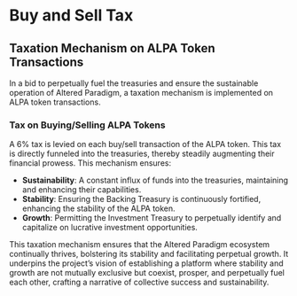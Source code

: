 # Buy and Sell Tax

## Taxation Mechanism on ALPA Token Transactions

In a bid to perpetually fuel the treasuries and ensure the sustainable operation of Altered Paradigm, a taxation mechanism is implemented on ALPA token transactions.

### Tax on Buying/Selling ALPA Tokens

A 6% tax is levied on each buy/sell transaction of the ALPA token. This tax is directly funneled into the treasuries, thereby steadily augmenting their financial prowess. This mechanism ensures:

- **Sustainability**: A constant influx of funds into the treasuries, maintaining and enhancing their capabilities.
- **Stability**: Ensuring the Backing Treasury is continuously fortified, enhancing the stability of the ALPA token.
- **Growth**: Permitting the Investment Treasury to perpetually identify and capitalize on lucrative investment opportunities.

This taxation mechanism ensures that the Altered Paradigm ecosystem continually thrives, bolstering its stability and facilitating perpetual growth. It underpins the project’s vision of establishing a platform where stability and growth are not mutually exclusive but coexist, prosper, and perpetually fuel each other, crafting a narrative of collective success and sustainability.
